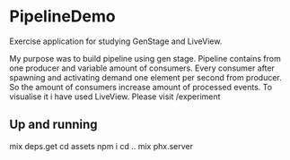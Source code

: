 # PipelineDemo

Exercise application for studying GenStage and LiveView.

My purpose was to build pipeline using gen stage.
Pipeline contains from one producer and variable amount of consumers.
Every consumer after spawning and activating demand one element per second from producer.
So the amount of consumers increase amount of processed events. 
To visualise it i have used LiveView. Please visit /experiment

## Up and running

mix deps.get
cd assets 
npm i
cd ..
mix phx.server
